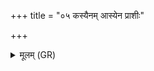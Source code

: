+++
title = "०५ कस्यैनम् आस्येन प्राशीः"

+++
<details><summary>मूलम् (GR)</summary>

(…) । +++(see 1abc)+++  
कस्यैनम् आस्येन प्राशीः ॥
</details>